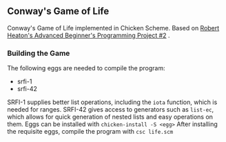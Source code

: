 ## Conway's Game of Life
Conway's Game of Life implemented in Chicken Scheme. Based on [Robert Heaton's Advanced Beginner's Programming Project #2](https://robertheaton.com/2018/07/20/project-2-game-of-life/) . 

### Building the Game
The following eggs are needed to compile the program:
- srfi-1
- srfi-42

SRFI-1 supplies better list operations, including the `iota` function, which is needed for ranges.
SRFI-42 gives access to generators such as `list-ec`, which allows for quick generation of nested lists and easy operations on them.
Eggs can be installed with `chicken-install -S <egg>`
After installing the requisite eggs, compile the program with `csc life.scm`
